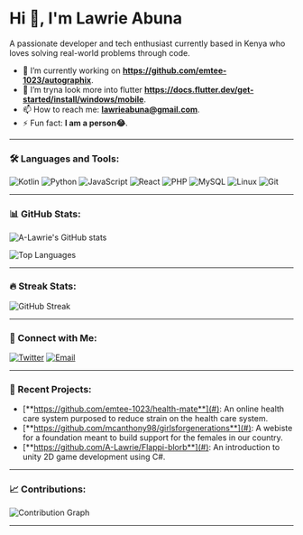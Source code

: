 # Hi 👋, I'm Lawrie Abuna

A passionate developer and tech enthusiast currently based in Kenya who loves solving real-world problems through code.

- 🔭 I’m currently working on **https://github.com/emtee-1023/autographix**.
- 🌱 I’m  tryna look more into flutter **https://docs.flutter.dev/get-started/install/windows/mobile**.
- 📫 How to reach me: **lawrieabuna@gmail.com**.
- ⚡ Fun fact: **I am a person😂**.

---

### 🛠️ Languages and Tools:

![Kotlin](https://img.shields.io/badge/-Kotlin-0095D5?style=flat&logo=kotlin&logoColor=white)
![Python](https://img.shields.io/badge/-Python-3776AB?style=flat&logo=python&logoColor=white)
![JavaScript](https://img.shields.io/badge/-JavaScript-F7DF1E?style=flat&logo=javascript&logoColor=black)
![React](https://img.shields.io/badge/-React-61DAFB?style=flat&logo=react&logoColor=white)
![PHP](https://img.shields.io/badge/-PHP-777BB4?style=flat&logo=php&logoColor=white)
![MySQL](https://img.shields.io/badge/-MySQL-4479A1?style=flat&logo=mysql&logoColor=white)
![Linux](https://img.shields.io/badge/-Linux-FCC624?style=flat&logo=linux&logoColor=black)
![Git](https://img.shields.io/badge/-Git-F05032?style=flat&logo=git&logoColor=white)


---

### 📊 GitHub Stats:

![A-Lawrie's GitHub stats](https://github-readme-stats.vercel.app/api?username=A-Lawrie&show_icons=true&theme=radical&count_private=true)

![Top Languages](https://github-readme-stats.vercel.app/api/top-langs/?username=A-Lawrie&layout=compact&theme=radical)

---

### 🔥 Streak Stats:

![GitHub Streak](https://github-readme-streak-stats.herokuapp.com/?user=A-Lawrie&theme=radical)

---

### 🤝 Connect with Me:

[![Twitter](https://img.shields.io/badge/-Twitter-1DA1F2?style=flat&logo=twitter&logoColor=white)](https://x.com/LawrieAbuna)
[![Email](https://img.shields.io/badge/-Email-D14836?style=flat&logo=gmail&logoColor=white)](mailto:lawrieabuna@gmail.com)

---

### 🚀 Recent Projects:

- [**https://github.com/emtee-1023/health-mate**](#): An online health care system purposed to reduce strain on the health care system.
- [**https://github.com/mcanthony98/girlsforgenerations**](#): A webiste for a foundation meant to build support for the females in our country.
- [**https://github.com/A-Lawrie/Flappi-blorb**](#): An introduction to unity 2D game development using C#.

---

### 📈 Contributions:

![Contribution Graph](https://activity-graph.herokuapp.com/graph?username=A-Lawrie&theme=react-dark)

---

